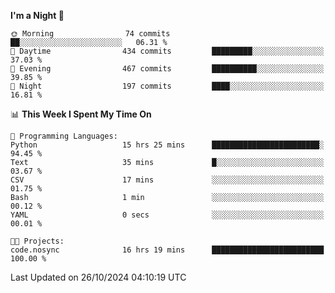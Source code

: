 <!--START_SECTION:waka-->
**I'm a Night 🦉** 

```text
🌞 Morning                74 commits          ██░░░░░░░░░░░░░░░░░░░░░░░   06.31 % 
🌆 Daytime                434 commits         █████████░░░░░░░░░░░░░░░░   37.03 % 
🌃 Evening                467 commits         ██████████░░░░░░░░░░░░░░░   39.85 % 
🌙 Night                  197 commits         ████░░░░░░░░░░░░░░░░░░░░░   16.81 % 
```


📊 **This Week I Spent My Time On** 

```text
💬 Programming Languages: 
Python                   15 hrs 25 mins      ████████████████████████░   94.45 % 
Text                     35 mins             █░░░░░░░░░░░░░░░░░░░░░░░░   03.67 % 
CSV                      17 mins             ░░░░░░░░░░░░░░░░░░░░░░░░░   01.75 % 
Bash                     1 min               ░░░░░░░░░░░░░░░░░░░░░░░░░   00.12 % 
YAML                     0 secs              ░░░░░░░░░░░░░░░░░░░░░░░░░   00.01 % 

🐱‍💻 Projects: 
code.nosync              16 hrs 19 mins      █████████████████████████   100.00 % 
```


 Last Updated on 26/10/2024 04:10:19 UTC
<!--END_SECTION:waka-->
